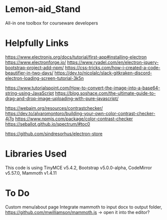 # Lemon-aid_Stand
All-in one toolbox for courseware developers

# Helpfully Links
https://www.electronjs.org/docs/tutorial/first-app#installing-electron
https://www.electronforge.io/
https://www.ryadel.com/en/electron-jquery-bootstrap-project-add-npm/
https://css-tricks.com/how-i-created-a-code-beautifier-in-two-days/
https://dev.to/nicolalc/slack-gitkraken-discord-electron-loading-screen-tutorial-3k5n

https://www.tutorialspoint.com/How-to-convert-the-image-into-a-base64-string-using-JavaScript
https://blog.soshace.com/the-ultimate-guide-to-drag-and-drop-image-uploading-with-pure-javascript/

https://webaim.org/resources/contrastchecker/
https://dev.to/alvaromontoro/building-your-own-color-contrast-checker-4j7o
https://www.npmjs.com/package/color-contrast-checker
https://seballot.github.io/spectrum/#toc0

https://github.com/sindresorhus/electron-store


# Libraries Used
This code is using TinyMCE v5.4.2, Bootstrap v5.0.0-alpha, CodeMirror v5.57.0, Mammoth v1.4.11

# To Do
Custom menu/about page
Integrate mammoth to input docx to output folder, https://github.com/mwilliamson/mammoth.js -> open it into the editor?